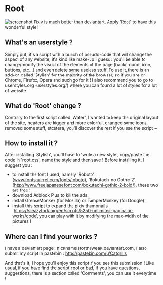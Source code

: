 # Root

![screenshot](http://i.imgur.com/UIPqYjY.jpg)
Pixiv is much better than deviantart. Apply 'Root' to have this wonderful style !

What's an userstyle ?
-------------------------------

Simply put, it's a script with a bunch of pseudo-code that will change the aspect of any website, it's kind like make-up I guess : you'll be able to change/modify the visual of the elements of the page (background, icon, buttons, etc...) and even delete some useless stuff. To use it, there is an add-on called 'Stylish' for the majority of the browser, so if you are on Chrome, Firefox, Opera and such go for it ! I also recommend you to go to userstyles.org (userstyles.org/) where you can found a lot of styles for a lot of website.

What do 'Root' change ?
-------------------------------

Contrary to the first script called 'Water', I wanted to keep the original layout of the site, headers are bigger and more colorful, changed some icons, removed some stuff, etcetera, you'll discover the rest if you use the script ~

How to install it ?
-------------------------------

After installing 'Stylish', you'll have to 'write a new style', copy/paste the code in 'root.css', name the style and then save ! Before installing it, I suggest you :

* to install the font I used, namely 'Roboto' (www.fontsquirrel.com/fonts/roboto), 'Bokutachi no Gothic 2' (http://www.freejapanesefont.com/bokutachi-gothic-2-bold/), these two are free !
* download Adblock Plus to kill the ads.
* install GreaseMonkey (for Mozilla) or TamperMonkey (for Google).
* install this script to expand the pixiv thumbnails 'https://sleazyfork.org/en/scripts/5250-unlimited-paginator-works/code', you can play with it by modifying the max-width of the pictures !

Where can I find your works ?
-------------------------------

I have a deviantart page : nicknameisfortheweak.deviantart.com, I also submit my script in pastebin : http://pastebin.com/u/Catgrills

And that's it, I hope you'll enjoy this script if you see this submission ! Like usual, if you have find the script cool or bad, if you have questions, suggestions, there is a section called 'Comments', you can use it everytime !
